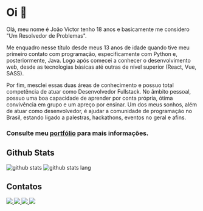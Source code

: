 # Oi 👋

Olá, meu nome é João Victor tenho 18 anos e basicamente me considero "Um Resolvedor de Problemas".

Me enquadro nesse título desde meus 13 anos de idade quando tive meu primeiro contato com programação, especificamente com Python e, posteriormente, Java. Logo após comecei a conhecer o desenvolvimento web, desde as tecnologias básicas até outras de nível superior (React, Vue, SASS). 

Por fim, mesclei essas duas áreas de conhecimento e possuo total competência de atuar como Desenvolvedor Fullstack. No âmbito pessoal, possuo uma boa capacidade de aprender por conta própria, ótima convivência em grupo e um apreço por ensinar. Um dos meus sonhos, além de atuar como desenvolvedor, é ajudar a comunidade de programação no Brasil, estando ligado a palestras, hackathons, eventos no geral e afins. 

### Consulte meu [portfólio](https://joaovicdsantos.github.io) para mais informações.

## Github Stats
![github stats](https://github-readme-stats.vercel.app/api?username=joaovicdsantos&show_icons=true&theme=highcontrast&hide_border=true&layout=compact)
![github stats lang](https://github-readme-stats.vercel.app/api/top-langs/?username=joaovicdsantos&layout=compact&theme=highcontrast&hide_border=true)


## Contatos
<a href="https://twitter.com/joao_budinha" target="_blank">
  <img src="https://img.shields.io/badge/twitter-%231DA1F2.svg?&style=for-the-badge&logo=twitter&logoColor=white" />
</a>
<a href="https://medium.com/@joaovicdsantos" target="_blank">
  <img src="https://img.shields.io/badge/medium-%2312100E.svg?&style=for-the-badge&logo=medium&logoColor=white" /> 
</a>
<a href="https://www.linkedin.com/in/joaovicdsantos" target="_blank">
  <img src="https://img.shields.io/badge/linkedin-%230077B5.svg?&style=for-the-badge&logo=linkedin&logoColor=white" />
</a>
<a href="mailto:joaovicdsantos@gmail.com" target="_blank">
  <img src="https://img.shields.io/badge/gmail-D14836.svg?&style=for-the-badge&logo=gmail&logoColor=white" />
</a>
